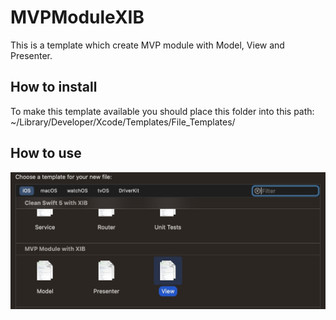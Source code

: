 # MVPModuleXIB
This is a template which create MVP module with Model, View and Presenter.


## How to install
To make this template available you should place this folder into this path: ~/Library/Developer/Xcode/Templates/File_Templates/

## How to use
![](/assets/addMVPFiles.jpg)
